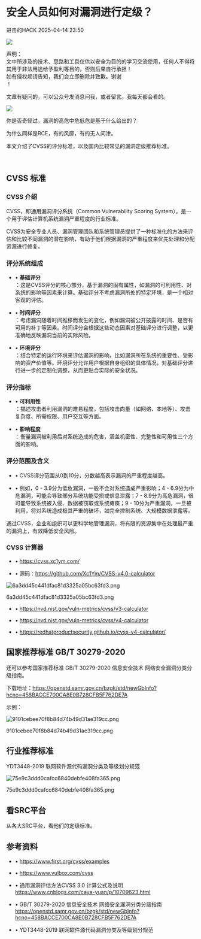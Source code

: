 #  安全人员如何对漏洞进行定级？   
 进击的HACK   2025-04-14 23:50  
  
![](https://mmbiz.qpic.cn/sz_mmbiz_png/DuibU3GqmxVmRsdItbBVRKegNHicHQvAHDdZsGpLVU7touSU1AU1twHTfRjG3Vu5aUh0RnPPllfVUhs4qdWF5QYQ/640?wx_fmt=png&wxfrom=13 "")  
  
声明：  
文中所涉及的技术、思路和工具仅供以安全为目的的学习交流使用，任何人不得将其用于非法用途给予盈利等目的，否则后果自行承担！  
如有侵权烦请告知，我们会立即删除并致歉。谢谢  
！  
  
文章有疑问的，可以公众号发消息问我，或者留言。我每天都会看的。  
  
![](https://mmbiz.qpic.cn/sz_mmbiz_png/9zYJrD2VibHmqgf4y9Bqh9nDynW5fHvgbgkSGAfRboFPuCGjVoC3qMl6wlFucsx3Y3jt4gibQgZ6LxpoozE0Tdow/640?wx_fmt=png&wxfrom=13 "")  
  
  
你是否奇怪过，漏洞的高危中危低危是基于什么给出的？  
  
为什么同样是RCE，有的风靡，有的无人问津。  
  
  
本文介绍了CVSS的评分标准，以及国内比较常见的漏洞定级推荐标准。  
  
   
  
## CVSS 标准  
### CVSS 介绍  
  
CVSS，即通用漏洞评分系统（Common Vulnerability Scoring System），是一个用于评估计算机系统漏洞严重程度的行业标准。  
  
CVSS为安全专业人员、漏洞管理团队和系统管理员提供了一种标准化的方法来评估和比较不同漏洞的潜在影响，有助于他们根据漏洞的严重程度来优先处理和分配资源进行修复。  
### 评分系统组成  
- • **基础评分**  
：这是CVSS评分的核心部分，基于漏洞的固有属性，如漏洞的可利用性、对系统的影响等因素来计算。基础评分不考虑漏洞所处的特定环境，是一个相对客观的评估。  
  
- • **时间评分**  
：考虑漏洞随着时间推移而发生的变化，例如漏洞被公开披露的时间、是否有可用的补丁等因素。时间评分会根据这些动态因素对基础评分进行调整，以更准确地反映漏洞当前的实际风险。  
  
- • **环境评分**  
：结合特定的运行环境来评估漏洞的影响，比如漏洞所在系统的重要性、受影响的资产价值等。环境评分允许用户根据自身组织的具体情况，对基础评分进行进一步的定制化调整，从而更贴合实际的安全状况。  
  
### 评分指标  
- • **可利用性**  
：描述攻击者利用漏洞的难易程度，包括攻击向量（如网络、本地等）、攻击复杂度、所需权限、用户交互等方面。  
  
- • **影响程度**  
：衡量漏洞被利用后对系统造成的危害，涵盖机密性、完整性和可用性三个方面的影响。  
  
### 评分范围及含义  
- • CVSS评分范围从0到10分，分数越高表示漏洞的严重程度越高。  
  
- • 例如，0 - 3.9分为低危漏洞，一般不会对系统造成严重影响；4 - 6.9分为中危漏洞，可能会导致部分系统功能受损或信息泄露；7 - 8.9分为高危漏洞，很可能导致系统被入侵、数据被窃取或系统瘫痪；9 - 10分为严重漏洞，一旦被利用，将对系统造成极其严重的破坏，如完全控制系统、大规模数据泄露等。  
  
通过CVSS，企业和组织可以更科学地管理漏洞，将有限的资源集中在处理最严重的漏洞上，有效降低安全风险。  
### CVSS 计算器  
- • https://cvss.xc1ym.com/  
  
- • 源码：https://github.com/Xc1Ym/CVSS-v4.0-calculator  
  
![6a3dd45c441dfac81d3325a05bc63fd3.png](https://mmbiz.qpic.cn/sz_mmbiz_png/a1BOUvqnbrgScL2UeaIM3x8DibZGTcQfLiaeVXtRq1BOkXicXeveRIJtSsn1RHMrjycqoQvL329GUma19anX11JIQ/640?from=appmsg "null")  
  
6a3dd45c441dfac81d3325a05bc63fd3.png  
  
- • https://nvd.nist.gov/vuln-metrics/cvss/v3-calculator  
  
- • https://nvd.nist.gov/vuln-metrics/cvss/v4-calculator  
  
- • https://redhatproductsecurity.github.io/cvss-v4-calculator/  
  
## 国家推荐标准 GB/T 30279-2020  
  
还可以参考国家推荐标准 GB/T 30279-2020 信息安全技术 网络安全漏洞分类分级指南。  
  
下载地址：https://openstd.samr.gov.cn/bzgk/std/newGbInfo?hcno=458BACCE700CA8E0B728CFB5F762DE7A  
  
示例：  
  
![9101cebee70f8b84d74b49d31ae319cc.png](https://mmbiz.qpic.cn/sz_mmbiz_png/a1BOUvqnbrgScL2UeaIM3x8DibZGTcQfLVtrRicC2M4zJMW7Ec32YdaDamTh1Emibb0u9FsU084QSJicmwXLXeqe7Q/640?from=appmsg "null")  
  
9101cebee70f8b84d74b49d31ae319cc.png  
## 行业推荐标准  
  
YDT3448-2019 联网软件源代码漏洞分类及等级划分规范  
  
![75e9c3ddd0cafcc6840debfe408fa365.png](https://mmbiz.qpic.cn/sz_mmbiz_png/a1BOUvqnbrgScL2UeaIM3x8DibZGTcQfLyeXVNX1ALjMoHABymphVfhmNXwK5R3CepdYp2uwE8ywbFLnwIcEfdw/640?from=appmsg "null")  
  
75e9c3ddd0cafcc6840debfe408fa365.png  
## 看SRC平台  
  
从各大SRC平台，看他们的定级标准。  
## 参考资料  
- • https://www.first.org/cvss/examples  
  
- • https://www.vulbox.com/cvss  
  
- • 通用漏洞评估方法CVSS 3.0 计算公式及说明 https://www.cnblogs.com/caya-yuan/p/10709623.html  
  
- • GB/T 30279-2020 信息安全技术 网络安全漏洞分类分级指南 https://openstd.samr.gov.cn/bzgk/std/newGbInfo?hcno=458BACCE700CA8E0B728CFB5F762DE7A  
  
- • YDT3448-2019 联网软件源代码漏洞分类及等级划分规范  
  
  
  
   
  
  
  
  
